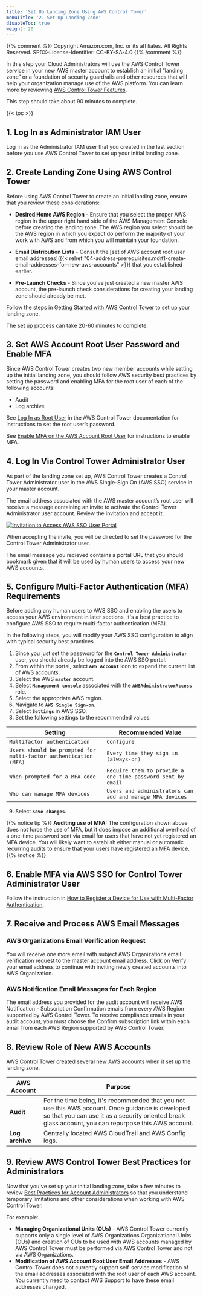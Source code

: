 ```yaml
---
title: 'Set Up Landing Zone Using AWS Control Tower'
menuTitle: '2. Set Up Landing Zone'
disableToc: true
weight: 20
---
```


{{% comment %}}
Copyright Amazon.com, Inc. or its affiliates. All Rights Reserved.
SPDX-License-Identifier: CC-BY-SA-4.0
{{% /comment %}}

In this step your Cloud Administrators will use the AWS Control Tower service in your new AWS master account to establish an initial “landing zone” or a foundation of security guardrails and other resources that will help your organization manage use of the AWS platform. You can learn more by reviewing [AWS Control Tower Features](https://aws.amazon.com/controltower/features/).

This step should take about 90 minutes to complete.

{{< toc >}}

## 1. Log In as Administrator IAM User

Log in as the Administrator IAM user that you created in the last section before you use AWS Control Tower to set up your initial landing zone.

## 2. Create Landing Zone Using AWS Control Tower

Before using AWS Control Tower to create an initial landing zone, ensure that you review these considerations:

* **Desired Home AWS Region** - Ensure that you select the proper AWS region in the upper right hand side of the AWS Management Console before creating the landing zone. The AWS region you select should be the AWS region in which you expect do perform the majority of your work with AWS and from which you will maintain your foundation.

* **Email Distribution Lists** - Consult the [set of AWS account root user email addresses]({{< relref "04-address-prerequisites.md#1-create-email-addresses-for-new-aws-accounts" >}}) that you established earlier.

* **Pre-Launch Checks** - Since you’ve just created a new master AWS account, the pre-launch check considerations for creating your landing zone should already be met.

Follow the steps in [Getting Started with AWS Control Tower](https://docs.aws.amazon.com/controltower/latest/userguide/getting-started-with-control-tower.html) to set up your landing zone. 

The set up process can take 20-60 minutes to complete.

## 3. Set AWS Account Root User Password and Enable MFA

Since AWS Control Tower creates two new member accounts while setting up the initial landing zone, you should follow AWS security best practices by setting the password and enabling MFA for the root user of each of the following accounts:

* Audit
* Log archive

See [Log In as Root User](https://docs.aws.amazon.com/controltower/latest/userguide/best-practices.html#root-login) in the AWS Control Tower documentation for instructions to set the root user’s password.

See [Enable MFA on the AWS Account Root User](https://docs.aws.amazon.com/IAM/latest/UserGuide/id_root-user.html#id_root-user_manage_mfa) for instructions to enable MFA.

## 4. Log In Via Control Tower Administrator User

As part of the landing zone set up, AWS Control Tower creates a Control Tower Administrator user in the AWS Single-Sign On (AWS SSO) service in your master account. 

The email address associated with the AWS master account’s root user will receive a message containing an invite to activate the Control Tower Administrator user account.  Review the invitation and accept it.

[![Invitation to Access AWS SSO User Portal](/images/01-dev/accept-aws-sso-invitation.png)](/images/01-dev/accept-aws-sso-invitation.png)

When accepting the invite, you will be directed to set the password for the Control Tower Administrator user.

The email message you recieved contains a portal URL that you should bookmark given that it will be used by human users to access your new AWS accounts.

## 5. Configure Multi-Factor Authentication (MFA) Requirements

Before adding any human users to AWS SSO and enabling the users to access your AWS environment in later sections, it's a best practice to configure AWS SSO to require multi-factor authentication (MFA).

In the following steps, you will modify your AWS SSO configuration to align with typical security best practices.

1. Since you just set the password for the **`Control Tower Administrator`** user, you should already be logged into the AWS SSO portal.
2. From within the portal, select **`AWS Account`** icon to expand the current list of AWS accounts.
3. Select the AWS **`master`** account.
4. Select **`Management console`** associated with the **`AWSAdministratorAccess`** role.
5. Select the appropriate AWS region.
6. Navigate to **`AWS Single Sign-on`**.
7. Select **`Settings`** in AWS SSO.
8. Set the following settings to the recommended values:

|Setting|Recommended Value|
|-------|-----------------|
|`Multifactor authentication`|`Configure`|
|`Users should be prompted for multi-factor authentication (MFA)`|`Every time they sign in (always-on)`|
|`When prompted for a MFA code`|`Require them to provide a one-time password sent by email`|
|`Who can manage MFA devices`|`Users and administrators can add and manage MFA devices`|

9. Select **`Save changes`**.

{{% notice tip %}}
**Auditing use of MFA:** The configuration shown above does not force the use of MFA, but it does impose an additional overhead of a one-time password sent via email for users that have not yet registered an MFA device. You will likely want to establish either manual or automatic recurring audits to ensure that your users have registered an MFA device.
{{% /notice %}}

## 6. Enable MFA via AWS SSO for Control Tower Administrator User

Follow the instruction in [How to Register a Device for Use with Multi-Factor Authentication](https://docs.aws.amazon.com/singlesignon/latest/userguide/user-device-registration.html).

## 7. Receive and Process AWS Email Messages

### AWS Organizations Email Verification Request

You will receive one more email with subject AWS Organizations email verification request to the master account email address. Click on Verify your email address to continue with inviting newly created accounts into AWS Organization.

### AWS Notification Email Messages for Each Region

The email address you provided for the audit account will receive AWS Notification - Subscription Confirmation emails from every AWS Region supported by AWS Control Tower. To receive compliance emails in your audit account, you must choose the Confirm subscription link within each email from each AWS Region supported by AWS Control Tower.

## 8. Review Role of New AWS Accounts

AWS Control Tower created several new AWS accounts when it set up the landing zone.

|AWS Account|Purpose|
|-----------|-------|
|**Audit**|For the time being, it's recommended that you not use this AWS account. Once guidance is developed so that you can use it as a security oriented break glass account, you can repurpose this AWS account.|
|**Log archive**|Centrally located AWS CloudTrail and AWS Config logs.|

## 9. Review AWS Control Tower Best Practices for Administrators

Now that you've set up your initial landing zone, take a few minutes to review [Best Practices for Account Administrators](https://docs.aws.amazon.com/controltower/latest/userguide/best-practices.html#tips-for-admin-maint) so that you understand temporary limitations and other considerations when working with AWS Control Tower.

For example:

* **Managing Organizational Units (OUs)** - AWS Control Tower currently supports only a single level of AWS Organizations Organizational Units (OUs) and creation of OUs to be used with AWS accounts managed by AWS Control Tower must be performed via AWS Control Tower and not via AWS Organizations.
* **Modification of AWS Account Root User Email Addresses** - AWS Control Tower does not currently support self-service modification of the email addresses associated with the root user of each AWS account.  You currently need to contact AWS Support to have these email addresses changed.